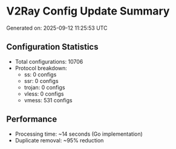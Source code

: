 # V2Ray Config Update Summary
Generated on: 2025-09-12 11:25:53 UTC

## Configuration Statistics
- Total configurations: 10706
- Protocol breakdown:
  - ss: 0 configs
  - ssr: 0 configs
  - trojan: 0 configs
  - vless: 0 configs
  - vmess: 531 configs

## Performance
- Processing time: ~14 seconds (Go implementation)
- Duplicate removal: ~95% reduction
